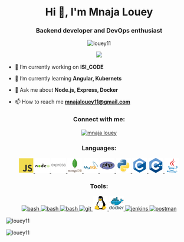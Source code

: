 <h1 align="center">Hi 👋, I'm Mnaja Louey</h1>
<h3 align="center">Backend developer and DevOps enthusiast</h3>

<p align="center"> <img src="https://komarev.com/ghpvc/?username=louey11&label=Profile%20views&color=0e75b6&style=flat" alt="louey11" /> </p>
<p align="center">
  <img src="https://steamuserimages-a.akamaihd.net/ugc/779602225695898637/0807F669892C401BA9C1570B4C71CEAD8B20C116/"  height="relative" width="400px">
</p>


- 🔭 I’m currently working on **ISI_CODE**

- 🌱 I’m currently learning **Angular, Kubernets**

- 💬 Ask me about **Node.js, Express, Docker**

- 📫 How to reach me **mnajalouey11@gmail.com**

<h3 align="center">Connect with me:</h3>
<p align="center">
<a href="https://www.linkedin.com/in/mnaja-louey-559a88235/" target="_blank"><img align="center" src="https://raw.githubusercontent.com/rahuldkjain/github-profile-readme-generator/master/src/images/icons/Social/linked-in-alt.svg" alt="mnaja louey" height="30" width="40" /></a>
</p>

<h3 align="center">Languages:</h3>
<p align="center">
        <a
    href="https://developer.mozilla.org/en-US/docs/Web/JavaScript"
    target="_blank"
    rel="noreferrer"
    ><img
      src="https://raw.githubusercontent.com/devicons/devicon/master/icons/javascript/javascript-original.svg"
      alt="javascript"
      width="40"
      height="40"
    />
          <a
    href="https://nodejs.org"
    target="_blank"
    rel="noreferrer"
  >
    <img
      src="https://raw.githubusercontent.com/devicons/devicon/master/icons/nodejs/nodejs-original-wordmark.svg"
      alt="nodejs"
      width="40"
      height="40"
    />
            <a
    href="https://expressjs.com"
    target="_blank"
    rel="noreferrer"
  >
    <img
      src="https://raw.githubusercontent.com/devicons/devicon/master/icons/express/express-original-wordmark.svg"
      alt="express"
      width="40"
      height="40"
    />
 <a
    href="https://www.mongodb.com/"
    target="_blank"
    rel="noreferrer"
  >
    <img
      src="https://raw.githubusercontent.com/devicons/devicon/master/icons/mongodb/mongodb-original-wordmark.svg"
      alt="mongodb"
      width="40"
      height="40"
    />
   <a
    href="https://www.mysql.com/"
    target="_blank"
    rel="noreferrer"
  >
    <img
      src="https://raw.githubusercontent.com/devicons/devicon/master/icons/mysql/mysql-original-wordmark.svg"
      alt="mysql"
      width="40"
      height="40"
    />
  </a>
  
  </a>
  <a
    href="https://www.php.net"
    target="_blank"
    rel="noreferrer"
  >
    <img
      src="https://raw.githubusercontent.com/devicons/devicon/master/icons/php/php-original.svg"
      alt="php"
      width="40"
      height="40"
    />
  </a>
  <a
    href="https://www.python.org"
    target="_blank"
    rel="noreferrer"
  >
    <img
      src="https://raw.githubusercontent.com/devicons/devicon/master/icons/python/python-original.svg"
      alt="python"
      width="40"
      height="40"
    />
  </a>
  <a
    href="https://www.cprogramming.com/"
    target="_blank"
    rel="noreferrer"
  >
    <img
      src="https://raw.githubusercontent.com/devicons/devicon/master/icons/c/c-original.svg"
      alt="c"
      width="40"
      height="40"
    />
  </a>
  <a
    href="https://www.w3schools.com/cpp/"
    target="_blank"
    rel="noreferrer"
  >
    <img
      src="https://raw.githubusercontent.com/devicons/devicon/master/icons/cplusplus/cplusplus-original.svg"
      alt="cplusplus"
      width="40"
      height="40"
    />
  </a>
  <a
    href="https://www.java.com"
    target="_blank"
    rel="noreferrer"
  >
    <img
      src="https://raw.githubusercontent.com/devicons/devicon/master/icons/java/java-original.svg"
      alt="java"
      width="40"
      height="40"
    />
  </a>
  
</p>

<h3 align="center">Tools:</h3>
<p align="center">
  <a
    href="https://kubernetes.io"
    target="_blank"
    rel="noreferrer"
  >
    <img
      src="https://www.vectorlogo.zone/logos/kubernetes/kubernetes-icon.svg"
      alt="bash"
      width="40"
      height="40"
    />
  </a>
  <a
    href="https://www.ansible.com"
    target="_blank"
    rel="noreferrer"
  >
    <img
      src="https://www.vectorlogo.zone/logos/ansible/ansible-icon.svg"
      alt="bash"
      width="40"
      height="40"
    />
  </a>
  <a
    href="https://www.gnu.org/software/bash/"
    target="_blank"
    rel="noreferrer"
  >
    <img
      src="https://www.vectorlogo.zone/logos/gnu_bash/gnu_bash-icon.svg"
      alt="bash"
      width="40"
      height="40"
    />
  </a>
  <a
    href="https://git-scm.com/"
    target="_blank"
    rel="noreferrer"
  >
    <img
      src="https://www.vectorlogo.zone/logos/git-scm/git-scm-icon.svg"
      alt="git"
      width="40"
      height="40"
    />
  </a>
    <a
    href="https://www.linux.org/"
    target="_blank"
    rel="noreferrer"
  >
    <img
      src="https://raw.githubusercontent.com/devicons/devicon/master/icons/linux/linux-original.svg"
      alt="linux"
      width="40"
      height="40"
    />
  </a>
   <a
    href="https://www.docker.com/"
    target="_blank"
    rel="noreferrer"
  >
    <img
      src="https://raw.githubusercontent.com/devicons/devicon/master/icons/docker/docker-original-wordmark.svg"
      alt="docker"
      width="40"
      height="40"
    />
  </a>
  <a
    href="https://www.jenkins.io"
    target="_blank"
    rel="noreferrer"
  >
    <img
      src="https://www.vectorlogo.zone/logos/jenkins/jenkins-icon.svg"
      alt="jenkins"
      width="40"
      height="40"
    />
  </a>
    <a
      href="https://postman.com"
      target="_blank"
      rel="noreferrer"
    >
      <img
        src="https://www.vectorlogo.zone/logos/getpostman/getpostman-icon.svg"
        alt="postman"
        width="40"
        height="40"
      />
    </a>
    <a
      href="https://www.selenium.dev"
      target="_blank"
      rel="noreferrer"
    >
    </a
  ></a>
</p>


<p><img align="center" src="https://github-readme-stats.vercel.app/api/top-langs?username=louey11&show_icons=true&locale=en&layout=compact" alt="louey11" /></p>

<p><img align="center" src="https://github-readme-stats.vercel.app/api?username=louey11&show_icons=true&locale=en" alt="louey11" /></p>





